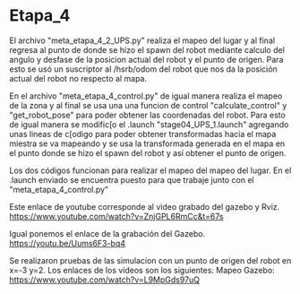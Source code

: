 # Etapa_4

El archivo "meta_etapa_4_2_UPS.py" realiza el mapeo del lugar y al final regresa al punto de donde se hizo el spawn del robot mediante calculo del angulo y desfase de la posicion actual del robot y el punto de origen. Para esto se usó un suscriptor al /hsrb/odom del robot que nos da la posición actual del robot no respecto al mapa.


En el archivo "meta_etapa_4_control.py" de igual manera realiza el mapeo de la zona y al final se usa una una funcion de control "calculate_control" y "get_robot_pose" para poder obtener las coordenadas del robot.
Para esto de igual manera se modific[o el .launch "stage04_UPS_1.launch" agregando unas lineas de c[odigo para poder obtener transformadas hacia el mapa miestra se va mapeando y se usa la transformada generada en el mapa en el punto donde se hizo el spawn del robot y así obtener el punto de origen.

Los dos códigos funcionan para realizar el mapeo del mapeo del lugar. En el .launch enviado se encuentra puesto para que trabaje junto con el "meta_etapa_4_control.py"

Este enlace de youtube corresponde al video grabado del gazebo y Rviz.
https://www.youtube.com/watch?v=ZnjGPL6RmCc&t=67s

Igual ponemos el enlace de la grabación del Gazebo.
https://youtu.be/Uums6F3-bq4


Se realizaron pruebas de las simulacion con un punto de origen del robot en x=-3 y=2. Los enlaces de los videos son los siguientes:
Mapeo Gazebo: https://www.youtube.com/watch?v=L9MpGds97uQ
